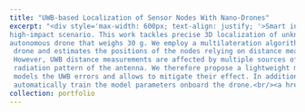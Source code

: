 ```yaml
---
title: "UWB-based Localization of Sensor Nodes With Nano-Drones"
excerpt: "<div style='max-width: 600px; text-align: justify; '>Smart interaction between autonomous centimeter-scale drones and IoT sensor nodes is an upcoming
high-impact scenario. This work tackles precise 3D localization of unknown position edge nodes with an
autonomous drone that weighs 30 g. We employ a multilateration algorithm that runs onboard the
 drone and estimates the positions of the nodes relying on distance measurements acquired with UWB.
 However, UWB distance measurements are affected by multiple sources of errors, such as uneven
 radiation pattern of the antenna. We therefore propose a lightweight machine learning algorithm that
 models the UWB errors and allows to mitigate their effect. In addition, we propose a method to
 automatically train the model parameters onboard the drone.<br/><a href='https://www.youtube.com/watch?v=8X_c4CGP2tI&t=62s'><img src='/images/image4.jpg' width='600px'></a>"
collection: portfolio
---
```

